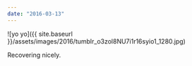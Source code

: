 ```yaml
---
date: "2016-03-13"
---
```


![yo yo]({{ site.baseurl }}/assets/images/2016/tumblr_o3zol8NU7i1r16syio1_1280.jpg)

Recovering nicely.
